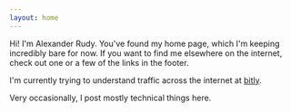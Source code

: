 ```yaml
---
layout: home
---
```


Hi! I'm Alexander Rudy. You've found my home page, which I'm keeping incredibly bare for
now. If you want to find me elsewhere on the internet, check out one or a few of the
links in the footer.

I'm currently trying to understand traffic across the internet at [bitly](bitly.com).

Very occasionally, I post mostly technical things here.